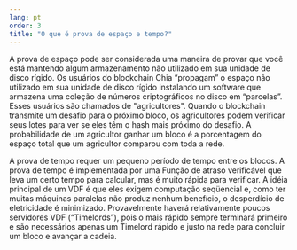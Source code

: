 ```yaml
---
lang: pt
order: 3
title: "O que é prova de espaço e tempo?"
---
```


A prova de espaço pode ser considerada uma maneira de provar que você está mantendo algum armazenamento não utilizado em sua unidade de disco rígido. Os usuários do blockchain Chia “propagam” o espaço não utilizado em sua unidade de disco rígido instalando um software que armazena uma coleção de números criptográficos no disco em “parcelas”. Esses usuários são chamados de "agricultores". Quando o blockchain transmite um desafio para o próximo bloco, os agricultores podem verificar seus lotes para ver se eles têm o hash mais próximo do desafio. A probabilidade de um agricultor ganhar um bloco é a porcentagem do espaço total que um agricultor comparou com toda a rede.

A prova de tempo requer um pequeno período de tempo entre os blocos. A prova de tempo é implementada por uma Função de atraso verificável que leva um certo tempo para calcular, mas é muito rápida para verificar. A idéia principal de um VDF é que eles exigem computação seqüencial e, como ter muitas máquinas paralelas não produz nenhum benefício, o desperdício de eletricidade é minimizado. Provavelmente haverá relativamente poucos servidores VDF (“Timelords”), pois o mais rápido sempre terminará primeiro e são necessários apenas um Timelord rápido e justo na rede para concluir um bloco e avançar a cadeia.
 
